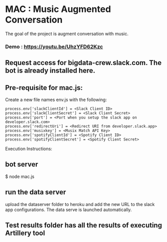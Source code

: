 # MAC : Music Augmented Conversation

The goal of the project is augment conversation with music. 

### Demo : https://youtu.be/UhzYFD62Kzc 

## Request access for bigdata-crew.slack.com. The bot is already installed here.

## Pre-requisite for mac.js:
Create a new file names env.js with the following:
```
process.env['slackClientId'] = <Slack Client ID>
process.env['slackClientSecret'] = <Slack Client Secret>
process.env['port'] = <Port when you setup the slack app on developer.slack.com>
process.env['redirectUri'] = <Redirect URI from developer.slack.app>
process.env['musixkey'] = <Musix Match API Key>
process.env['spotifyClientId'] = <Spotify Client ID>
process.env['spotifyClientSecret'] = <Spotify Client Secret>
```

Execution Instructions:

## bot server
$ node mac.js

## run the data server
upload the dataserver folder to heroku and add the new URL to the slack app configurations. The data serve is launched automatically.

## Test results folder has all the results of executing Artillery tool